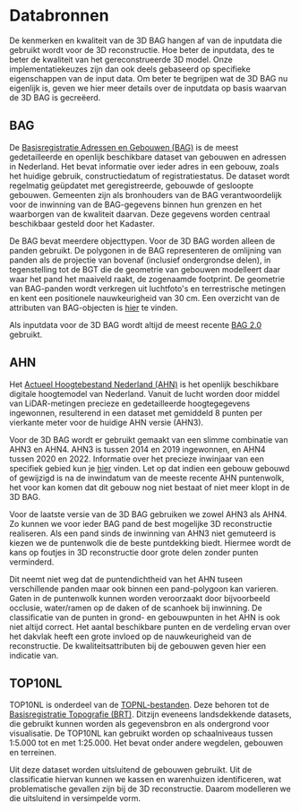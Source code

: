 # Databronnen

De kenmerken en kwaliteit van de 3D BAG hangen af van de inputdata die gebruikt wordt voor de 3D reconstructie. Hoe beter de inputdata, des te beter de kwaliteit van het gereconstrueerde 3D model. Onze implementatiekeuzes zijn dan ook deels gebaseerd op specifieke eigenschappen van de input data. Om beter te begrijpen wat de 3D BAG nu eigenlijk is, geven we hier meer details over de inputdata op basis waarvan de 3D BAG is gecreëerd.

## BAG

De [Basisregistratie Adressen en Gebouwen (BAG)](https://www.kadaster.nl/zakelijk/registraties/basisregistraties/bag) is de meest gedetailleerde en openlijk beschikbare dataset van gebouwen en adressen in Nederland. Het bevat informatie over ieder adres in een gebouw, zoals het huidige gebruik, constructiedatum of registratiestatus. De dataset wordt regelmatig geüpdatet met geregistreerde, gebouwde of gesloopte gebouwen. Gemeenten zijn als bronhouders van de BAG verantwoordelijk voor de inwinning van de BAG-gegevens binnen hun grenzen en het waarborgen van de kwaliteit daarvan. Deze gegevens worden centraal beschikbaar gesteld door het Kadaster.

De BAG bevat meerdere objecttypen. Voor de 3D BAG worden alleen de panden gebruikt. De polygonen in de BAG representeren de omlijning van panden als de projectie van bovenaf (inclusief ondergrondse delen), in tegenstelling tot de BGT die de geometrie van gebouwen modelleert daar waar het pand het maaiveld raakt, de zogenaamde footprint. De geometrie van BAG-panden wordt verkregen uit luchtfoto's en terrestrische metingen en kent een positionele nauwkeurigheid van 30 cm. Een overzicht van de attributen van BAG-objecten is [hier](https://imbag.github.io/praktijkhandleiding/attributen) te vinden.

Als inputdata voor de 3D BAG wordt altijd de meest recente [BAG 2.0](https://www.kadaster.nl/zakelijk/registraties/basisregistraties/bag/bag-2.0-producten/bag-2.0-wat-is-er-veranderd) gebruikt. 

## AHN

Het [Actueel Hoogtebestand Nederland (AHN)](https://www.ahn.nl/>) is het openlijk beschikbare digitale hoogtemodel van Nederland. Vanuit de lucht worden door middel van LiDAR-metingen precieze en gedetailleerde hoogtegegevens ingewonnen, resulterend in een dataset met gemiddeld 8 punten per vierkante meter voor de huidige AHN versie (AHN3).

Voor de 3D BAG wordt er gebruikt gemaakt van een slimme combinatie van AHN3 en AHN4. AHN3 is tussen 2014 en 2019 ingewonnen, en AHN4 tussen 2020 en 2022. Informatie over het precieze inwinjaar van een specifiek gebied kun je [hier](https://www.ahn.nl/historie) vinden. Let op dat indien een gebouw gebouwd of gewijzigd is na de inwindatum van de meeste recente AHN puntenwolk, het voor kan komen dat dit gebouw nog niet bestaat of niet meer klopt in de 3D BAG.

Voor de laatste versie van de 3D BAG gebruiken we zowel AHN3 als AHN4. Zo kunnen we voor ieder BAG pand de best mogelijke 3D reconstructie realiseren. Als een pand sinds de inwinning van AHN3 niet gemuteerd is kiezen we de puntenwolk die de beste puntdekking biedt. Hiermee wordt de kans op foutjes in 3D reconstructie door grote delen zonder punten verminderd.

Dit neemt niet weg dat de puntendichtheid van het AHN tuseen verschillende panden maar ook binnen een pand-polygoon kan varieren. Gaten in de puntenwolk kunnen worden veroorzaakt door bijvoorbeeld occlusie, water/ramen op de daken of de scanhoek bij inwinning. De classificatie van de punten in grond- en gebouwpunten in het AHN is ook niet altijd correct. Het aantal beschikbare punten en de verdeling ervan over het dakvlak heeft een grote invloed op de nauwkeurigheid van de reconstructie. De kwaliteitsattributen bij de gebouwen geven hier een indicatie van.

## TOP10NL

TOP10NL is onderdeel van de [TOPNL-bestanden](https://www.kadaster.nl/zakelijk/producten/geo-informatie/topnl). Deze behoren tot de [Basisregistratie Topografie (BRT)](https://www.kadaster.nl/zakelijk/registraties/basisregistraties/brt). Ditzijn eveneens landsdekkende datasets, die gebruikt kunnen worden als gegevensbron en als ondergrond voor visualisatie. De TOP10NL kan gebruikt worden op schaalniveaus tussen 1:5.000 tot en met 1:25.000. Het bevat onder andere wegdelen, gebouwen en terreinen.

Uit deze dataset worden uitsluitend de gebouwen gebruikt. Uit de classificatie hiervan kunnen we kassen en warenhuizen identificeren, wat problematische gevallen zijn bij de 3D reconstructie. Daarom modelleren we die uitsluitend in versimpelde vorm.
